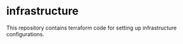 # infrastructure
This repository contains terraform code for setting up infrastructure configurations.

